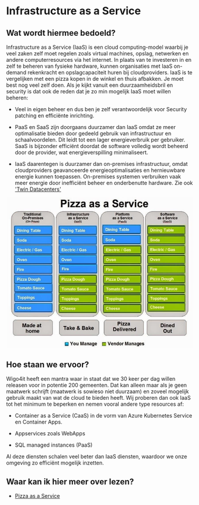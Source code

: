 # Infrastructure as a Service

## Wat wordt hiermee bedoeld?
Infrastructure as a Service (IaaS) is een cloud computing-model waarbij je veel zaken zelf moet regelen zoals virtual machines, opslag, netwerken en andere computerresources via het internet. In plaats van te investeren in en zelf te beheren van fysieke hardware, kunnen organisaties met IaaS on-demand rekenkracht en opslagcapaciteit huren bij cloudproviders. IaaS is te vergelijken met een pizza kopen in de winkel en thuis afbakken. Je moet best nog veel zelf doen. Als je kijkt vanuit een duurzaamheidsbril en security is dat ook de reden dat je zo min mogelijk IaaS moet willen beheren:

- Veel in eigen beheer en dus ben je zelf verantwoordelijk voor Security patching en efficiënte inrichting.

- PaaS en SaaS zijn doorgaans duurzamer dan IaaS omdat ze meer optimalisatie bieden door gedeeld gebruik van infrastructuur en schaalvoordelen. Dit leidt tot een lager energieverbruik per gebruiker. SaaS is bijzonder efficiënt doordat de software volledig wordt beheerd door de provider, wat energieverspilling minimaliseert.

- IaaS daarentegen is duurzamer dan on-premises infrastructuur, omdat cloudproviders geavanceerde energieoptimalisaties en hernieuwbare energie kunnen toepassen. On-premises systemen verbruiken vaak meer energie door inefficiënt beheer en onderbenutte hardware. Zie ook ['Twin Datacenters'](wiki.html?page=twinDatacenters)

![alt text](wiki/pizzaservice.jpg)

## Hoe staan we ervoor?
Wigo4it heeft een mantra waar in staat dat we 30 keer per dag willen releasen voor in potentie 200 gemeenten. Dat kan alleen maar als je geen maatwerk schrijft (maatwerk is sowieso niet duurzaam) en zoveel mogelijk gebruik maakt van wat de cloud te bieden heeft. Wij proberen dan ook IaaS tot het minimum te beperken en nemen vooral andere type resources af:

- Container as a Service (CaaS) in de vorm van Azure Kubernetes Service en Container Apps.

- Appservices zoals WebApps

- SQL managed instances (PaaS)

Al deze diensten schalen veel beter dan IaaS diensten, waardoor we onze omgeving zo efficiënt mogelijk inzetten. 

## Waar kan ik hier meer over lezen?
- <a href="https://engineering.dunelm.com/pizza-as-a-service-2-0-5085cd4c365e">Pizza as a Service</a>